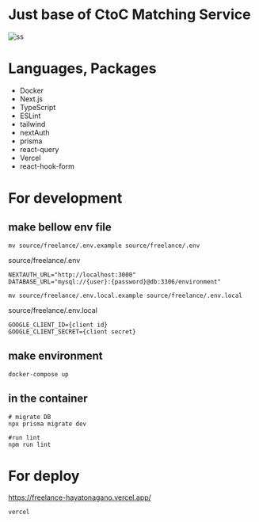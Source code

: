 # Just base of CtoC Matching Service
![ss](https://user-images.githubusercontent.com/74640521/143842542-90def100-3566-4d62-af10-1aafd05d7f4b.png)

# Languages, Packages
 - Docker
 - Next.js
 - TypeScript 
 - ESLint
 - tailwind 
 - nextAuth
 - prisma
 - react-query
 - Vercel
 - react-hook-form

# For development
## make bellow env file
```
mv source/freelance/.env.example source/freelance/.env
```
source/freelance/.env
```
NEXTAUTH_URL="http://localhost:3000"
DATABASE_URL="mysql://{user}:{password}@db:3306/environment"
```

```
mv source/freelance/.env.local.example source/freelance/.env.local
```
source/freelance/.env.local
```
GOOGLE_CLIENT_ID={client id}
GOOGLE_CLIENT_SECRET={client secret}
```

## make environment
```
docker-compose up
```

## in the container
```
# migrate DB
npx prisma migrate dev

#run lint
npm run lint
```

# For deploy

https://freelance-hayatonagano.vercel.app/

```
vercel
```
